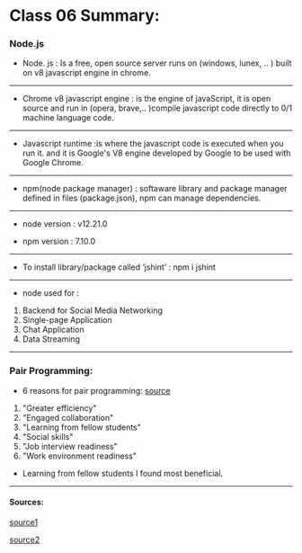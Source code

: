 # Class 06 Summary:

### Node.js

* Node. js : Is a free, open source server runs on (windows, lunex, ..  ) built on v8 javascript engine in chrome.

********************************************************

* Chrome v8 javascript engine : is the engine of javaScript, it is open source and run in (opera, brave,.. )compile javascript code directly to 0/1 machine language code.

********************************************************

* Javascript runtime :is  where  the javascript code is executed when you run it. and it is Google's V8 engine  developed by Google to be used with Google Chrome.

********************************************************

* npm(node package manager) : softaware library and package manager defined in files (package.json), npm can manage dependencies.

********************************************************

* node version : v12.21.0

* npm version : 7.10.0

********************************************************

* To install library/package called ‘jshint’ : npm i jshint

********************************************************

* node used for : 

1. Backend for Social Media Networking
2. Single-page Application
3. Chat Application
4. Data Streaming

********************************************************

### Pair Programming:

*  6 reasons for pair programming:
[source](https://www.codefellows.org/blog/6-reasons-for-pair-programming/)
1. "Greater efficiency" 
2. "Engaged collaboration"
3. "Learning from fellow students"
4. "Social skills"
5. "Job interview readiness"
6. "Work environment readiness"

* Learning from fellow students I found most beneficial.

*************************************************************

#### Sources:

[source1](https://www.sitepoint.com/an-introduction-to-node-js/)

[source2](https://www.codefellows.org/blog/6-reasons-for-pair-programming/)


